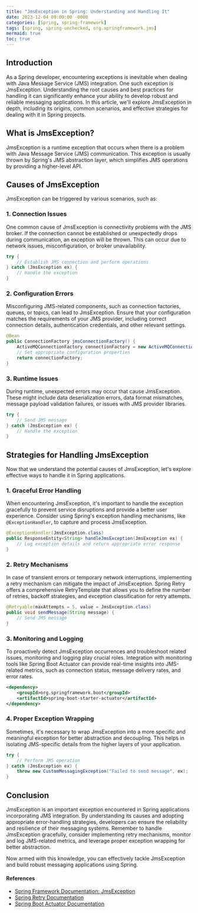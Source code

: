 ```yaml
---
title: "JmsException in Spring: Understanding and Handling It"
date: 2023-12-04 09:00:00 -0000
categories: [Spring, spring-framework]
tags: [spring, spring-unchecked, org.springframework.jms]
mermaid: true
toc: true
---
```


## Introduction

As a Spring developer, encountering exceptions is inevitable when dealing with Java Message Service (JMS) integration. One such exception is JmsException. Understanding the root causes and best practices for handling it can significantly enhance your ability to develop robust and reliable messaging applications. In this article, we'll explore JmsException in depth, including its origins, common scenarios, and effective strategies for dealing with it in Spring projects.

## What is JmsException?

JmsException is a runtime exception that occurs when there is a problem with Java Message Service (JMS) communication. This exception is usually thrown by Spring's JMS abstraction layer, which simplifies JMS operations by providing a higher-level API.

## Causes of JmsException

JmsException can be triggered by various scenarios, such as:

### 1. Connection Issues

One common cause of JmsException is connectivity problems with the JMS broker. If the connection cannot be established or unexpectedly drops during communication, an exception will be thrown. This can occur due to network issues, misconfiguration, or broker unavailability.

```java
try {
    // Establish JMS connection and perform operations
} catch (JmsException ex) {
    // Handle the exception
}
```

### 2. Configuration Errors

Misconfiguring JMS-related components, such as connection factories, queues, or topics, can lead to JmsException. Ensure that your configuration matches the requirements of your JMS provider, including correct connection details, authentication credentials, and other relevant settings.

```java
@Bean
public ConnectionFactory jmsConnectionFactory() {
    ActiveMQConnectionFactory connectionFactory = new ActiveMQConnectionFactory();
    // Set appropriate configuration properties
    return connectionFactory;
}
```

### 3. Runtime Issues

During runtime, unexpected errors may occur that cause JmsException. These might include data deserialization errors, data format mismatches, message payload validation failures, or issues with JMS provider libraries.

```java
try {
    // Send JMS message
} catch (JmsException ex) {
    // Handle the exception
}
```

## Strategies for Handling JmsException

Now that we understand the potential causes of JmsException, let's explore effective ways to handle it in Spring applications.

### 1. Graceful Error Handling

When encountering JmsException, it's important to handle the exception gracefully to prevent service disruptions and provide a better user experience. Consider using Spring's exception handling mechanisms, like `@ExceptionHandler`, to capture and process JmsException.

```java
@ExceptionHandler(JmsException.class)
public ResponseEntity<String> handleJmsException(JmsException ex) {
    // Log exception details and return appropriate error response
}
```

### 2. Retry Mechanisms

In case of transient errors or temporary network interruptions, implementing a retry mechanism can mitigate the impact of JmsException. Spring Retry offers a comprehensive RetryTemplate that allows you to define the number of retries, backoff strategies, and exception classification for retry attempts.

```java
@Retryable(maxAttempts = 5, value = JmsException.class)
public void sendMessage(String message) {
    // Send JMS message
}
```

### 3. Monitoring and Logging

To proactively detect JmsException occurrences and troubleshoot related issues, monitoring and logging play crucial roles. Integration with monitoring tools like Spring Boot Actuator can provide real-time insights into JMS-related metrics, such as connection status, message delivery rates, and error rates.

```xml
<dependency>
    <groupId>org.springframework.boot</groupId>
    <artifactId>spring-boot-starter-actuator</artifactId>
</dependency>
```

### 4. Proper Exception Wrapping

Sometimes, it's necessary to wrap JmsException into a more specific and meaningful exception for better abstraction and decoupling. This helps in isolating JMS-specific details from the higher layers of your application.

```java
try {
    // Perform JMS operation
} catch (JmsException ex) {
    throw new CustomMessagingException("Failed to send message", ex);
}
```

## Conclusion

JmsException is an important exception encountered in Spring applications incorporating JMS integration. By understanding its causes and adopting appropriate error-handling strategies, developers can ensure the reliability and resilience of their messaging systems. Remember to handle JmsException gracefully, consider implementing retry mechanisms, monitor and log JMS-related metrics, and leverage proper exception wrapping for better abstraction.

Now armed with this knowledge, you can effectively tackle JmsException and build robust messaging applications using Spring.

#### References

- [Spring Framework Documentation: JmsException](https://docs.spring.io/spring-framework/docs/current/javadoc-api/org/springframework/jms/JmsException.html)
- [Spring Retry Documentation](https://docs.spring.io/spring-retry/docs/current/reference/html5/)
- [Spring Boot Actuator Documentation](https://docs.spring.io/spring-boot/docs/current/reference/htmlsingle/#production-ready)
